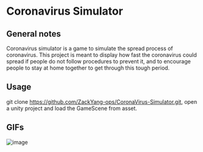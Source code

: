 # Coronavirus Simulator
## General notes 
Coronavirus simulator is a game to simulate the spread process of coronavirus. This project is meant to display how fast the coronavirus could spread if people do not follow procedures to prevent it, and to encourage people to stay at home together to get through this tough period.
<br>
    
## Usage
git clone https://github.com/ZackYang-ops/CoronaVirus-Simulator.git, open a unity project and load the GameScene from asset.
<br>  
    
## GIFs
![image](https://github.com/ZackYang-ops/CoronaVirus_Simulator/blob/master/Assets/artRes/images/CoronaVirus%20Simulator%202021-01-09%2011-35-24.gif)
